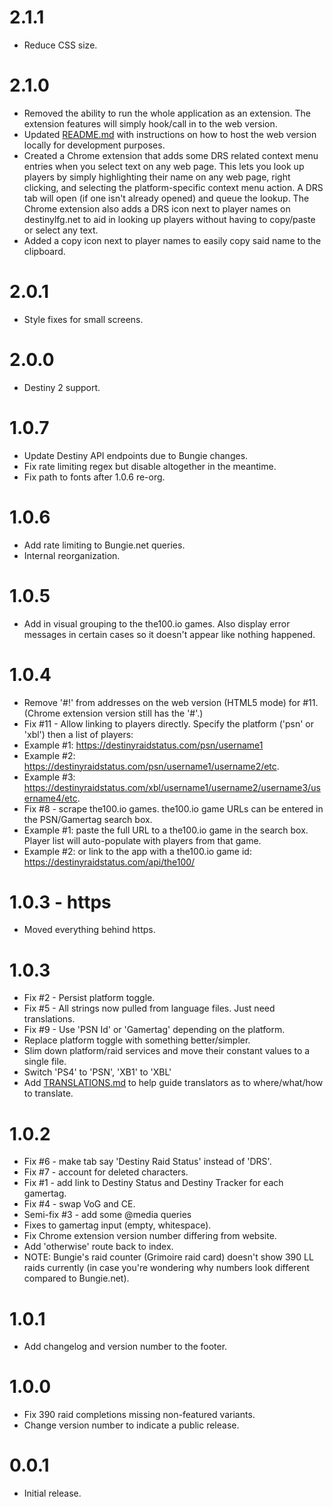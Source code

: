 # 2.1.1

* Reduce CSS size.

# 2.1.0

* Removed the ability to run the whole application as an extension. The extension features will simply hook/call in to the web version.
* Updated [README.md](https://github.com/Mulchman/DestinyRaidStatus/blob/master/README.md) with instructions on how to host the web version locally for development purposes.
* Created a Chrome extension that adds some DRS related context menu entries when you select text on any web page. This lets you look up players by simply highlighting their name on any web page, right clicking, and selecting the platform-specific context menu action. A DRS tab will open (if one isn't already opened) and queue the lookup. The Chrome extension also adds a DRS icon next to player names on destinylfg.net to aid in looking up players without having to copy/paste or select any text.
* Added a copy icon next to player names to easily copy said name to the clipboard.

# 2.0.1

* Style fixes for small screens.

# 2.0.0

* Destiny 2 support.

# 1.0.7

* Update Destiny API endpoints due to Bungie changes.
* Fix rate limiting regex but disable altogether in the meantime.
* Fix path to fonts after 1.0.6 re-org.

# 1.0.6

* Add rate limiting to Bungie.net queries.
* Internal reorganization.

# 1.0.5

* Add in visual grouping to the the100.io games. Also display error messages in certain cases so it doesn't appear like nothing happened.

# 1.0.4

* Remove '#!' from addresses on the web version (HTML5 mode) for #11. (Chrome extension version still has the '#'.)
* Fix #11 - Allow linking to players directly. Specify the platform ('psn' or 'xbl') then a list of players:
* Example #1: https://destinyraidstatus.com/psn/username1
* Example #2: https://destinyraidstatus.com/psn/username1/username2/etc.
* Example #3: https://destinyraidstatus.com/xbl/username1/username2/username3/username4/etc.
* Fix #8 - scrape the100.io games. the100.io game URLs can be entered in the PSN/Gamertag search box.
* Example #1: paste the full URL to a the100.io game in the search box. Player list will auto-populate with players from that game.
* Example #2: or link to the app with a the100.io game id: https://destinyraidstatus.com/api/the100/<gameId>

# 1.0.3 - https

* Moved everything behind https.

# 1.0.3

* Fix #2 - Persist platform toggle.
* Fix #5 - All strings now pulled from language files. Just need translations.
* Fix #9 - Use 'PSN Id' or 'Gamertag' depending on the platform.
* Replace platform toggle with something better/simpler.
* Slim down platform/raid services and move their constant values to a single file.
* Switch 'PS4' to 'PSN', 'XB1' to 'XBL'
* Add [TRANSLATIONS.md](https://github.com/Mulchman/DestinyRaidStatus/blob/master/TRANSLATIONS.md) to help guide translators as to where/what/how to translate.

# 1.0.2

* Fix #6 - make tab say 'Destiny Raid Status' instead of 'DRS'.
* Fix #7 - account for deleted characters.
* Fix #1 - add link to Destiny Status and Destiny Tracker for each gamertag.
* Fix #4 - swap VoG and CE.
* Semi-fix #3 - add some @media queries
* Fixes to gamertag input (empty, whitespace).
* Fix Chrome extension version number differing from website.
* Add 'otherwise' route back to index.
* NOTE: Bungie's raid counter (Grimoire raid card) doesn't show 390 LL raids currently (in case you're wondering why numbers look different compared to Bungie.net).

# 1.0.1

* Add changelog and version number to the footer.

# 1.0.0

* Fix 390 raid completions missing non-featured variants.
* Change version number to indicate a public release.

# 0.0.1

* Initial release.

